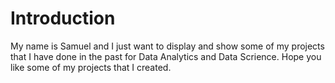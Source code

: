 # Introduction
My name is Samuel and I just want to display and show some of my projects that I have done in the past for Data Analytics and Data Scrience.
Hope you like some of my projects that I created. 
